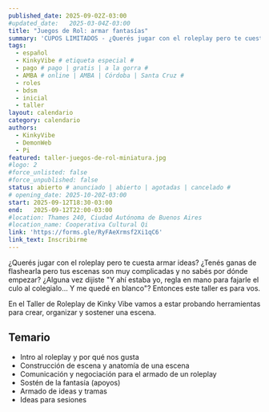 ```yaml
---
published_date: 2025-09-02Z-03:00
#updated_date:   2025-03-04Z-03:00
title: "Juegos de Rol: armar fantasías"
summary: 'CUPOS LIMITADOS - ¿Querés jugar con el roleplay pero te cuesta armar ideas? ¿Tenés ganas de flashearla pero tus escenas son muy complicadas y no sabés por dónde empezar? ¿Alguna vez dijiste "Y ahí estaba yo, regla en mano para fajarle el culo al colegialo... Y me quedé en blanco"? Vamos a estar probando herramientas para crear, organizar y sostener una escena, ¡esta vez presencialmente!'
tags:
  - español
  - KinkyVibe # etiqueta especial #
  - pago # pago | gratis | a la gorra #
  - AMBA # online | AMBA | Córdoba | Santa Cruz #
  - roles
  - bdsm
  - inicial
  - taller
layout: calendario
category: calendario
authors:
  - KinkyVibe
  - DemonWeb
  - Pi
featured: taller-juegos-de-rol-miniatura.jpg
#logo: 2
#force_unlisted: false
#force_unpublished: false
status: abierto # anunciado | abierto | agotadas | cancelado #
# opening_date: 2025-10-20Z-03:00
start: 2025-09-12T18:30-03:00
end:   2025-09-12T22:00-03:00
#location: Thames 240, Ciudad Autónoma de Buenos Aires
#location_name: Cooperativa Cultural Qi
link: 'https://forms.gle/RyFAeXrmsf2Xi1qC6'
link_text: Inscribirme
---
```

¿Querés jugar con el roleplay pero te cuesta armar ideas? ¿Tenés ganas de flashearla pero tus escenas son muy complicadas y no sabés por dónde empezar? ¿Alguna vez dijiste "Y ahí estaba yo, regla en mano para fajarle el culo al colegialo... Y me quedé en blanco"? Entonces este taller es para vos. 

En el Taller de Roleplay de Kinky Vibe vamos a estar probando herramientas para crear, organizar y sostener una escena.

## Temario 
- Intro al roleplay y por qué nos gusta
- Construcción de escena y anatomía de una escena
- Comunicación y negociación para el armado de un roleplay 
- Sostén de la fantasía (apoyos)
- Armado de ideas y tramas
- Ideas para sesiones 

